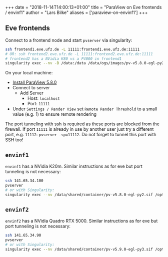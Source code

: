 +++
date = "2018-11-14T14:00:13+01:00"
title = "ParaView on Eve frontends / envinf1"
author = "Lars Bilke"
aliases = ['paraview-on-envinf1']
+++

## Eve frontends

Connect to a frontend node and start `pvserver` via singularity:

```bash
ssh frontend1.eve.ufz.de -L 11111:frontend1.eve.ufz.de:11111
# OR: ssh frontend2.eve.ufz.de -L 11111:frontend2.eve.ufz.de:11111
# frontend2 has a NVidia K80 vs a P4000 in frontend1
singularity exec --nv -B /data:/data /data/ogs/images/pv-v5.8.0-egl-py2.sif /opt/paraview/bin/pvserver
```

On your local machine:

* [Install ParaView 5.8.0](https://www.paraview.org/download/)
* Connect to server
  * Add Server
    * Host: `localhost`
    * Port: `11111`
* Under `Settings / Render View` set `Remote Render Threshold` to a small value (e.g. 1) to ensure remote rendering

The port tunneling with ssh is required as these ports are blocked from the firewall. If port `11111` is already in use by another user just try a different port, e.g. `11112`: `pvserver -sp=11112`. Do not forget to tunnel this port with SSH too!

## `envinf1`

`envinf1` has a NVidia K20m. Similar instructions as for eve but port tunneling is not necessary:

```bash
ssh 141.65.34.100
pvserver
# or with Singularity:
singularity exec --nv /data/shared/container/pv-v5.8.0-egl-py2.sif /opt/paraview/bin/pvserver
```

## `envinf2`

`envinf2` has a NVidia Quadro RTX 5000. Similar instructions as for eve but port tunneling is not necessary:

```bash
ssh 141.65.34.90
pvserver
# or with Singularity:
singularity exec --nv /data/shared/container/pv-v5.9.0-egl-py3.sif /opt/paraview/bin/pvserver
```
